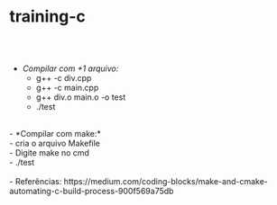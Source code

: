 # training-c #

</br></br>

  - *Compilar com +1 arquivo:*</br>
      - g++ -c div.cpp</br>
      - g++ -c main.cpp</br>
      - g++ div.o main.o -o test</br>
      - ./test</br>
     
   </br>
   - *Compilar com make:*</br>
      - cria o arquivo Makefile</br>
      - Digite make no cmd</br>
      - ./test</br>
   </br>
   - Referências:  https://medium.com/coding-blocks/make-and-cmake-automating-c-build-process-900f569a75db
   

  
